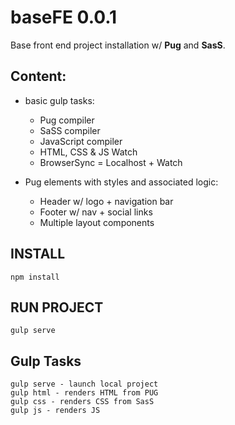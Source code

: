 # baseFE 0.0.1
Base front end project installation w/ **Pug** and **SasS**.

## Content:
- basic gulp tasks:
  - Pug compiler
  - SaSS compiler
  - JavaScript compiler
  - HTML, CSS & JS Watch
  - BrowserSync = Localhost + Watch
  
- Pug elements with styles and associated logic:
  - Header w/ logo + navigation bar
  - Footer w/ nav + social links
  - Multiple layout components

## INSTALL
```
npm install
```

## RUN PROJECT
```
gulp serve
```

## Gulp Tasks
```
gulp serve - launch local project
gulp html - renders HTML from PUG
gulp css - renders CSS from SasS
gulp js - renders JS
```
